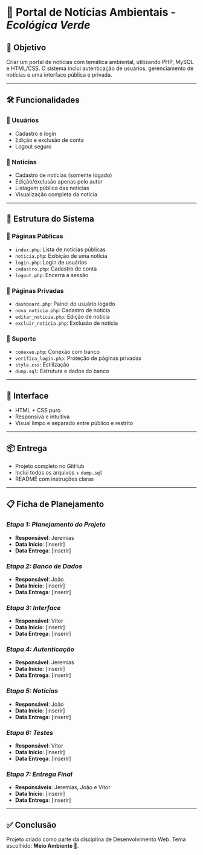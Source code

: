 # 🌿 Portal de Notícias Ambientais - *Ecológica Verde*

## 🎯 Objetivo
Criar um portal de notícias com temática ambiental, utilizando PHP, MySQL e HTML/CSS. O sistema inclui autenticação de usuários, gerenciamento de notícias e uma interface pública e privada.

---

## 🛠️ Funcionalidades

### 🔐 Usuários
- Cadastro e login
- Edição e exclusão de conta
- Logout seguro

### 📰 Notícias
- Cadastro de notícias (somente logado)
- Edição/exclusão apenas pelo autor
- Listagem pública das notícias
- Visualização completa da notícia

---

## 🧩 Estrutura do Sistema

### 📁 Páginas Públicas
- `index.php`: Lista de notícias públicas
- `noticia.php`: Exibição de uma notícia
- `login.php`: Login de usuários
- `cadastro.php`: Cadastro de conta
- `logout.php`: Encerra a sessão

### 🔐 Páginas Privadas
- `dashboard.php`: Painel do usuário logado
- `nova_noticia.php`: Cadastro de notícia
- `editar_noticia.php`: Edição de notícia
- `excluir_noticia.php`: Exclusão de notícia

### 🔧 Suporte
- `conexao.php`: Conexão com banco
- `verifica_login.php`: Proteção de páginas privadas
- `style.css`: Estilização
- `dump.sql`: Estrutura e dados do banco

---

## 🎨 Interface
- HTML + CSS puro
- Responsiva e intuitiva
- Visual limpo e separado entre público e restrito

---

## 📦 Entrega
- Projeto completo no GitHub
- Inclui todos os arquivos + `dump.sql`
- README com instruções claras

---

## 📋 Ficha de Planejamento

### *Etapa 1: Planejamento do Projeto*
- **Responsável**: Jeremias
- **Data Início**: [inserir]
- **Data Entrega**: [inserir]

### *Etapa 2: Banco de Dados*
- **Responsável**: João
- **Data Início**: [inserir]
- **Data Entrega**: [inserir]

### *Etapa 3: Interface*
- **Responsável**: Vitor
- **Data Início**: [inserir]
- **Data Entrega**: [inserir]

### *Etapa 4: Autenticação*
- **Responsável**: Jeremias
- **Data Início**: [inserir]
- **Data Entrega**: [inserir]

### *Etapa 5: Notícias*
- **Responsável**: João
- **Data Início**: [inserir]
- **Data Entrega**: [inserir]

### *Etapa 6: Testes*
- **Responsável**: Vitor
- **Data Início**: [inserir]
- **Data Entrega**: [inserir]

### *Etapa 7: Entrega Final*
- **Responsáveis**: Jeremias, João e Vitor
- **Data Início**: [inserir]
- **Data Entrega**: [inserir]

---

## ✅ Conclusão
Projeto criado como parte da disciplina de Desenvolvimento Web. Tema escolhido: **Meio Ambiente 🌱**.
